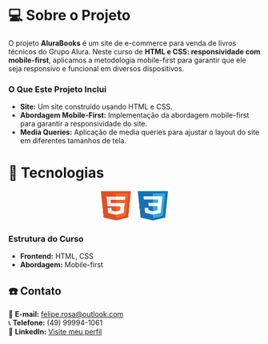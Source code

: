 # :computer: Sobre o Projeto

O projeto **AluraBooks** é um site de e-commerce para venda de livros técnicos do Grupo Alura. Neste curso de **HTML e CSS: responsividade com mobile-first**, aplicamos a metodologia mobile-first para garantir que ele seja responsivo e funcional em diversos dispositivos.

### O Que Este Projeto Inclui

- **Site:** Um site construído usando HTML e CSS.
- **Abordagem Mobile-First:** Implementação da abordagem mobile-first para garantir a responsividade do site.
- **Media Queries:** Aplicação de media queries para ajustar o layout do site em diferentes tamanhos de tela.

# :rocket: Tecnologias

<p align="center">
  <img alt="HTML" height="60" width="70" src="https://raw.githubusercontent.com/devicons/devicon/master/icons/html5/html5-original.svg">
  <img alt="CSS" height="60" width="70" src="https://raw.githubusercontent.com/devicons/devicon/master/icons/css3/css3-original.svg">
</p>

### Estrutura do Curso

- **Frontend:** HTML, CSS
- **Abordagem:** Mobile-first

## ☎️ Contato

📧 **E-mail:** [felipe.rosa@outlook.com](mailto:felipe.rosa@outlook.com)  
📞 **Telefone:** (49) 99994-1061  
🔗 **LinkedIn:** [Visite meu perfil](https://www.linkedin.com/in/ifeliperosa/)  
